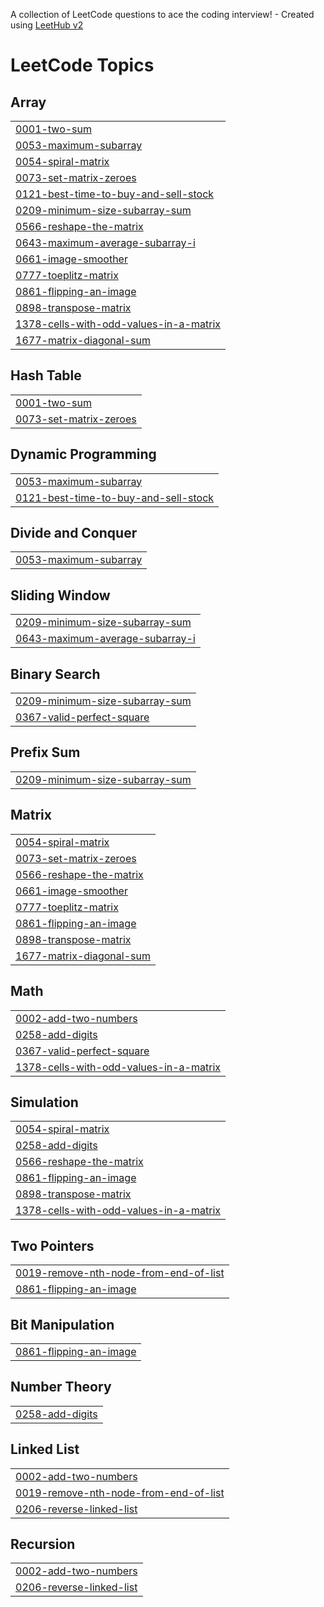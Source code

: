 A collection of LeetCode questions to ace the coding interview! - Created using [LeetHub v2](https://github.com/arunbhardwaj/LeetHub-2.0)
<!---LeetCode Topics Start-->
# LeetCode Topics
## Array
|  |
| ------- |
| [0001-two-sum](https://github.com/vivekreddii/leetcode/tree/master/0001-two-sum) |
| [0053-maximum-subarray](https://github.com/vivekreddii/leetcode/tree/master/0053-maximum-subarray) |
| [0054-spiral-matrix](https://github.com/vivekreddii/leetcode/tree/master/0054-spiral-matrix) |
| [0073-set-matrix-zeroes](https://github.com/vivekreddii/leetcode/tree/master/0073-set-matrix-zeroes) |
| [0121-best-time-to-buy-and-sell-stock](https://github.com/vivekreddii/leetcode/tree/master/0121-best-time-to-buy-and-sell-stock) |
| [0209-minimum-size-subarray-sum](https://github.com/vivekreddii/leetcode/tree/master/0209-minimum-size-subarray-sum) |
| [0566-reshape-the-matrix](https://github.com/vivekreddii/leetcode/tree/master/0566-reshape-the-matrix) |
| [0643-maximum-average-subarray-i](https://github.com/vivekreddii/leetcode/tree/master/0643-maximum-average-subarray-i) |
| [0661-image-smoother](https://github.com/vivekreddii/leetcode/tree/master/0661-image-smoother) |
| [0777-toeplitz-matrix](https://github.com/vivekreddii/leetcode/tree/master/0777-toeplitz-matrix) |
| [0861-flipping-an-image](https://github.com/vivekreddii/leetcode/tree/master/0861-flipping-an-image) |
| [0898-transpose-matrix](https://github.com/vivekreddii/leetcode/tree/master/0898-transpose-matrix) |
| [1378-cells-with-odd-values-in-a-matrix](https://github.com/vivekreddii/leetcode/tree/master/1378-cells-with-odd-values-in-a-matrix) |
| [1677-matrix-diagonal-sum](https://github.com/vivekreddii/leetcode/tree/master/1677-matrix-diagonal-sum) |
## Hash Table
|  |
| ------- |
| [0001-two-sum](https://github.com/vivekreddii/leetcode/tree/master/0001-two-sum) |
| [0073-set-matrix-zeroes](https://github.com/vivekreddii/leetcode/tree/master/0073-set-matrix-zeroes) |
## Dynamic Programming
|  |
| ------- |
| [0053-maximum-subarray](https://github.com/vivekreddii/leetcode/tree/master/0053-maximum-subarray) |
| [0121-best-time-to-buy-and-sell-stock](https://github.com/vivekreddii/leetcode/tree/master/0121-best-time-to-buy-and-sell-stock) |
## Divide and Conquer
|  |
| ------- |
| [0053-maximum-subarray](https://github.com/vivekreddii/leetcode/tree/master/0053-maximum-subarray) |
## Sliding Window
|  |
| ------- |
| [0209-minimum-size-subarray-sum](https://github.com/vivekreddii/leetcode/tree/master/0209-minimum-size-subarray-sum) |
| [0643-maximum-average-subarray-i](https://github.com/vivekreddii/leetcode/tree/master/0643-maximum-average-subarray-i) |
## Binary Search
|  |
| ------- |
| [0209-minimum-size-subarray-sum](https://github.com/vivekreddii/leetcode/tree/master/0209-minimum-size-subarray-sum) |
| [0367-valid-perfect-square](https://github.com/vivekreddii/leetcode/tree/master/0367-valid-perfect-square) |
## Prefix Sum
|  |
| ------- |
| [0209-minimum-size-subarray-sum](https://github.com/vivekreddii/leetcode/tree/master/0209-minimum-size-subarray-sum) |
## Matrix
|  |
| ------- |
| [0054-spiral-matrix](https://github.com/vivekreddii/leetcode/tree/master/0054-spiral-matrix) |
| [0073-set-matrix-zeroes](https://github.com/vivekreddii/leetcode/tree/master/0073-set-matrix-zeroes) |
| [0566-reshape-the-matrix](https://github.com/vivekreddii/leetcode/tree/master/0566-reshape-the-matrix) |
| [0661-image-smoother](https://github.com/vivekreddii/leetcode/tree/master/0661-image-smoother) |
| [0777-toeplitz-matrix](https://github.com/vivekreddii/leetcode/tree/master/0777-toeplitz-matrix) |
| [0861-flipping-an-image](https://github.com/vivekreddii/leetcode/tree/master/0861-flipping-an-image) |
| [0898-transpose-matrix](https://github.com/vivekreddii/leetcode/tree/master/0898-transpose-matrix) |
| [1677-matrix-diagonal-sum](https://github.com/vivekreddii/leetcode/tree/master/1677-matrix-diagonal-sum) |
## Math
|  |
| ------- |
| [0002-add-two-numbers](https://github.com/vivekreddii/leetcode/tree/master/0002-add-two-numbers) |
| [0258-add-digits](https://github.com/vivekreddii/leetcode/tree/master/0258-add-digits) |
| [0367-valid-perfect-square](https://github.com/vivekreddii/leetcode/tree/master/0367-valid-perfect-square) |
| [1378-cells-with-odd-values-in-a-matrix](https://github.com/vivekreddii/leetcode/tree/master/1378-cells-with-odd-values-in-a-matrix) |
## Simulation
|  |
| ------- |
| [0054-spiral-matrix](https://github.com/vivekreddii/leetcode/tree/master/0054-spiral-matrix) |
| [0258-add-digits](https://github.com/vivekreddii/leetcode/tree/master/0258-add-digits) |
| [0566-reshape-the-matrix](https://github.com/vivekreddii/leetcode/tree/master/0566-reshape-the-matrix) |
| [0861-flipping-an-image](https://github.com/vivekreddii/leetcode/tree/master/0861-flipping-an-image) |
| [0898-transpose-matrix](https://github.com/vivekreddii/leetcode/tree/master/0898-transpose-matrix) |
| [1378-cells-with-odd-values-in-a-matrix](https://github.com/vivekreddii/leetcode/tree/master/1378-cells-with-odd-values-in-a-matrix) |
## Two Pointers
|  |
| ------- |
| [0019-remove-nth-node-from-end-of-list](https://github.com/vivekreddii/leetcode/tree/master/0019-remove-nth-node-from-end-of-list) |
| [0861-flipping-an-image](https://github.com/vivekreddii/leetcode/tree/master/0861-flipping-an-image) |
## Bit Manipulation
|  |
| ------- |
| [0861-flipping-an-image](https://github.com/vivekreddii/leetcode/tree/master/0861-flipping-an-image) |
## Number Theory
|  |
| ------- |
| [0258-add-digits](https://github.com/vivekreddii/leetcode/tree/master/0258-add-digits) |
## Linked List
|  |
| ------- |
| [0002-add-two-numbers](https://github.com/vivekreddii/leetcode/tree/master/0002-add-two-numbers) |
| [0019-remove-nth-node-from-end-of-list](https://github.com/vivekreddii/leetcode/tree/master/0019-remove-nth-node-from-end-of-list) |
| [0206-reverse-linked-list](https://github.com/vivekreddii/leetcode/tree/master/0206-reverse-linked-list) |
## Recursion
|  |
| ------- |
| [0002-add-two-numbers](https://github.com/vivekreddii/leetcode/tree/master/0002-add-two-numbers) |
| [0206-reverse-linked-list](https://github.com/vivekreddii/leetcode/tree/master/0206-reverse-linked-list) |
<!---LeetCode Topics End-->